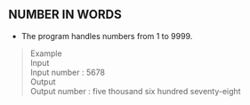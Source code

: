 ## NUMBER IN WORDS
* The program handles numbers from 1 to 9999.  

> Example  
> Input  
> Input number : 5678  
> Output   
> Output number : five thousand six hundred seventy-eight  
